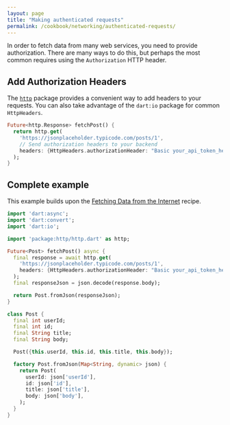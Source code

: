 ```yaml
---
layout: page
title: "Making authenticated requests"
permalink: /cookbook/networking/authenticated-requests/
---
```


In order to fetch data from many web services, you need to provide 
authorization. There are many ways to do this, but perhaps the most common 
requires using the `Authorization` HTTP header.

## Add Authorization Headers

The [`http`](https://pub.dartlang.org/packages/http) package provides a 
convenient way to add headers to your requests. You can also take advantage of 
the `dart:io` package for common `HttpHeaders`.

<!-- skip -->
```dart
Future<http.Response> fetchPost() {
  return http.get(
    'https://jsonplaceholder.typicode.com/posts/1',
    // Send authorization headers to your backend
    headers: {HttpHeaders.authorizationHeader: "Basic your_api_token_here"},
  );
}
```

## Complete example

This example builds upon the [Fetching Data from the Internet](/cookbook/networking/fetch-data/) 
recipe.

```dart
import 'dart:async';
import 'dart:convert';
import 'dart:io';

import 'package:http/http.dart' as http;

Future<Post> fetchPost() async {
  final response = await http.get(
    'https://jsonplaceholder.typicode.com/posts/1',
    headers: {HttpHeaders.authorizationHeader: "Basic your_api_token_here"},
  );
  final responseJson = json.decode(response.body);

  return Post.fromJson(responseJson);
}

class Post {
  final int userId;
  final int id;
  final String title;
  final String body;

  Post({this.userId, this.id, this.title, this.body});

  factory Post.fromJson(Map<String, dynamic> json) {
    return Post(
      userId: json['userId'],
      id: json['id'],
      title: json['title'],
      body: json['body'],
    );
  }
}
```

